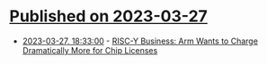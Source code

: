 # [Published on 2023-03-27](index.md)

* [2023-03-27, 18:33:00](https://soylentnews.org/article.pl?sid=23/03/26/1234240&from=rss) - [RISC-Y Business: Arm Wants to Charge Dramatically More for Chip Licenses](https://soylentnews.org/article.pl?sid=23/03/26/1234240&from=rss)
